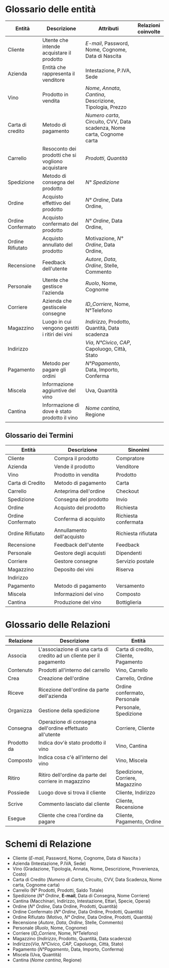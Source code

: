 # Glossario delle entità

| Entità            | Descrizione                                       | Attributi                                                               | Relazioni coinvolte |
| ----------------- | ------------------------------------------------- | ----------------------------------------------------------------------- | ------------------- |
| Cliente           | Utente che intende acquistare il prodotto         | *E-mail*, Password,  Nome, Cognome, Data di Nascita                     |                     |
| Azienda           | Entità che rappresenta il venditore               | Intestazione, P.IVA, Sede                                               |                     |
| Vino              | Prodotto in vendita                               | *Nome*, *Annata*, *Cantina*, Descrizione, Tipologia, Prezzo             |                     |
| Carta di credito  | Metodo di pagamento                               | *Numero carta*, Circuito, CVV, Data scadenza, Nome carta, Cognome carta |                     |
| Carrello          | Resoconto dei prodotti che si vogliono acquistare | *Prodotti*, *Quantità*                                                  |                     |
| Spedizione        | Metodo di consegna del prodotto                   | *N° Spedizione*                                                         |                     |
| Ordine            | Acquisto effettivo del prodotto                   | *N° Ordine*, Data Ordine,                                               |                     |
| Ordine Confermato | Acquisto confermato del prodotto                  | *N° Ordine*, Data Ordine,                                               |                     |
| Ordine Rifiutato  | Acquisto annullato del prodotto                   | Motivazione, *N° Ordine*, Data Ordine,                                  |                     |
| Recensione        | Feedback dell'utente                              | *Autore*, *Data*, *Ordine*, Stelle, Commento                            |                     |
| Personale         | Utente che gestisce l'azienda                     | *Ruolo*, Nome, Cognome                                                  |                     |
| Corriere          | Azienda che gestiscele consegne                   | *ID_Corriere*, Nome, N°Telefono                                         |                     |
| Magazzino         | Luogo in cui vengono gestiti i ritiri dei vini    | *Indirizzo*, Prodotto, Quantità, Data scadenza                          |                     |
| Indirizzo         |                                                   | *Via*, *N°Civico*, *CAP*, Capoluogo, Città, Stato                       |                     |
| Pagamento         | Metodo per pagare gli ordini                      | *N°Pagamento*, Data, Importo, Conferma                                  |                     |
| Miscela           | Informazione aggiuntive del vino                  | Uva, Quantità                                                           |                     |
| Cantina           | Informazione di dove è stato prodotto il vino     | *Nome cantina*, Regione                                                 |                     |

## Glossario dei Termini

| Entità            | Descrizione                | Sinonimi             |
| ----------------- | -------------------------- | -------------------- |
| Cliente           | Compra il prodotto         | Compratore           |
| Azienda           | Vende il prodotto          | Venditore            |
| Vino              | Prodotto in vendita        | Prodotto             |
| Carta di Credito  | Metodo di pagamento        | Carta                |
| Carrello          | Anteprima dell'ordine      | Checkout             |
| Spedizione        | Consegna del prodotto      | Invio                |
| Ordine            | Acquisto del prodotto      | Richiesta            |
| Ordine Confermato | Conferma di acquisto       | Richiesta confermata |
| Ordine Rifiutato  | Annullamento dell'acquisto | Richiesta rifiutata  |
| Recensione        | Feedback dell'utente       | Feedback             |
| Personale         | Gestore degli acquisti     | Dipendenti           |
| Corriere          | Gestore consegne           | Servizio postale     |
| Magazzino         | Deposito dei vini          | Riserva              |
| Indirizzo         |                            |                      |
| Pagamento         | Metodo di pagamento        | Versamento           |
| Miscela           | Informazioni del vino      | Composto             |
| Cantina           | Produzione del vino        | Bottiglieria         |


# Glossario delle Relazioni 

| Relazione   | Descrizione                                                           | Entità                               |
| ----------- | --------------------------------------------------------------------- | ------------------------------------ |
| Associa     | L'associazione di una carta di credito ad un cliente per il pagamento | Carta di credito, Cliente, Pagamento |
| Contenuto   | Prodotti all'interno del carrello                                     | Vino, Carrello                       |
| Crea        | Creazione dell'ordine                                                 | Carrello, Ordine                     |
| Riceve      | Ricezione dell'ordine da parte dell'azienda                           | Ordine confermato, Personale         |
| Organizza   | Gestione della spedizione                                             | Personale, Spedizione                |
| Consegna    | Operazione di consegna dell'ordine effettuato all'utente              | Corriere, Cliente                    |
| Prodotto da | Indica dov'è stato prodotto il vino                                   | Vino, Cantina                        |
| Composto    | Indica cosa c'è all'interno del vino                                  | Vino, Miscela                        |
| Ritiro      | Ritiro dell'ordine da parte del corriere in magazzino                 | Spedizione, Corriere, Magazzino      |
| Possiede    | Luogo dove si trova il cliente                                        | Cliente, Indirizzo                   |
| Scrive      | Commento lasciato dal cliente                                         | Cliente, Recensione                  |
| Esegue      | Cliente che crea l'ordine da pagare                                   | Cliente, Pagamento, Ordine           |

# Schemi di Relazione

- Cliente (*E-mail*, Password, Nome, Cognome, Data di Nascita )
- Azienda (Intestazione, P.IVA, Sede)
- Vino (Gradazione, Tipologia, Annata, Nome, Descrizione, Provenienza, Costo)
- Carta di Credito (*Numero di Carta*, Circuito, CVV, Data Scadenza, Nome carta, Cognome carta)
- Carrello (N° Prodotti, Prodotti, Saldo Totale)
- Spedizione (*N° Ordine*, **E-mail**, Data di Consegna, Nome Corriere)
- Cantina (Macchinari, Indirizzo, Intestazione, Ettari, Specie, Operai)
- Ordine (*N° Ordine*, Data Ordine, Prodotti, Quantità)
- Ordine Confermato (*N° Ordine*, Data Ordine, Prodotti, Quantità)
- Ordine Rifiutato (Motivo, *N° Ordine*, Data Ordine, Prodotti, Quantità)
- Recensione (*Autore*, *Data*, *Ordine*, Stelle, Commento)
- Personale (*Ruolo*, Nome, Cognome)
- Corriere (*ID_Corriere*, Nome, N°Telefono)
- Magazzino (*Indirizzo*, Prodotto, Quantità, Data scadenza)
- Indirizzo(*Via*, *N°Civico*, *CAP*, Capoluogo, Città, Stato)
- Pagamento (*N°Pagamento*, Data, Importo, Conferma)
- Miscela (Uva, Quantità)
- Cantina (*Nome cantina*, Regione)